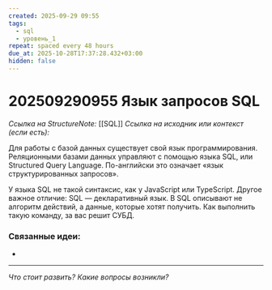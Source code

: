 ```yaml
---
created: 2025-09-29 09:55
tags:
  - sql
  - уровень_1
repeat: spaced every 48 hours
due_at: 2025-10-28T17:37:28.432+03:00
hidden: false
---
```

# 202509290955 Язык запросов SQL

*Ссылка на StructureNote:* [[SQL]]
*Ссылка на исходник или контекст (если есть):*

Для работы с базой данных существует свой язык программирования. Реляционными базами данных управляют с помощью языка SQL, или Structured Query Language. По-английски это означает «язык структурированных запросов».

У языка SQL не такой синтаксис, как у JavaScript или TypeScript. Другое важное отличие: SQL — декларативный язык. В SQL описывают не алгоритм действий, а данные, которые хотят получить. Как выполнить такую команду, за вас решит СУБД.

### Связанные идеи:

* 

---

*Что стоит развить? Какие вопросы возникли?*
